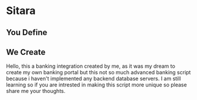 # Sitara
##  You Define 
##            We Create
  
  
  Hello, this a banking integration created by me, as it was my dream to create my own banking portal but this not so much advanced banking script because i haven't implemented any backend database servers. I am still learning so if you are intrested in making this script more unique so please share me your thoughts.
